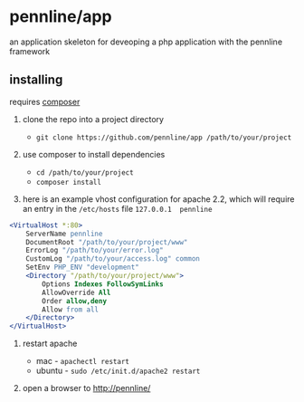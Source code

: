 # pennline/app
an application skeleton for deveoping a php application with the pennline framework

## installing
requires [composer](https://getcomposer.org/doc/00-intro.md)

1. clone the repo into a project directory
   * `git clone https://github.com/pennline/app /path/to/your/project`

1. use composer to install dependencies
   * `cd /path/to/your/project`
   * `composer install`

1. here is an example vhost configuration for apache 2.2, which will require an entry in the `/etc/hosts` file `127.0.0.1  pennline`
  ```apache
  <VirtualHost *:80>
	  ServerName pennline
	  DocumentRoot "/path/to/your/project/www"
	  ErrorLog "/path/to/your/error.log"
	  CustomLog "/path/to/your/access.log" common
	  SetEnv PHP_ENV "development"
	  <Directory "/path/to/your/project/www">
		  Options Indexes FollowSymLinks
		  AllowOverride All
		  Order allow,deny
		  Allow from all
	  </Directory>
  </VirtualHost>
  ```

1. restart apache
   * mac - `apachectl restart`
   * ubuntu - `sudo /etc/init.d/apache2 restart`

1. open a browser to [http://pennline/](http://pennline/)
